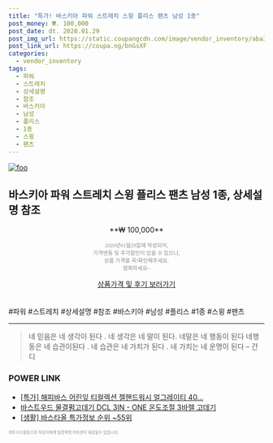 ```yaml
--- 
title: "특가! 바스키아 파워 스트레치 스윙 플리스 팬츠 남성 1종" 
post_money: ₩. 100,000 
post_date: dt. 2020.01.29 
post_img_url: https://static.coupangcdn.com/image/vendor_inventory/aba3/2f08683b72d1f92c7f5926b446655f3ee3d05671063f16070b9856a722b0.jpg 
post_link_url: https://coupa.ng/bnGsXF 
categories: 
  - vendor_inventory 
tags: 
  - 파워 
  - 스트레치 
  - 상세설명 
  - 참조 
  - 바스키아 
  - 남성 
  - 플리스 
  - 1종 
  - 스윙 
  - 팬츠 
--- 
```

[![foo](https://static.coupangcdn.com/image/vendor_inventory/aba3/2f08683b72d1f92c7f5926b446655f3ee3d05671063f16070b9856a722b0.jpg)](https://coupa.ng/bnGsXF) 

## 바스키아 파워 스트레치 스윙 플리스 팬츠 남성 1종, 상세설명 참조 
<p style="text-align: center;">**₩ 100,000**</p> 
<p style="text-align: center;"><span style="color: #898c8f; font-family: Georgia,Times,serif; font-size: 0.75em;">2020년01월29일에 작성되어, <br>가격변동 및 추가할인이 있을 수 있으니,<br> 상품 가격을 꼭!확인해주세요.<br>행복하세요~</span> 
</p>	 
<div markdown="0" style="text-align: center;"><a href="https://coupa.ng/bnGsXF" class="btn btn--success">상품가격 및 후기 보러가기</a></div> 
<br><br> 
  #파워 #스트레치 #상세설명 #참조 #바스키아 #남성 #플리스 #1종 #스윙 #팬츠 
<hr> 

> 네 믿음은 네 생각이 된다 . 네 생각은  네 말이 된다. 네말은 네 행동이 된다 네행동은 네 습관이된다 . 네 습관은 네 가치가 된다 . 네 가치는 네 운명이 된다 – 간디 


### POWER LINK

* <a href="https://blog.naver.com/santokki14/221790750390" target="_blank">[특가] 해피바스 어린잎 티컬렉션 젤핸드워시 얼그레이티 40...</a>
* <a href="https://blog.naver.com/santokki14/221784622483" target="_blank">바스트우드 물결펌고데기 DCL 3IN - ONE 온도조절 3바렐 고데기</a>
* <a href="https://blog.naver.com/sakai111/221777324123" target="_blank"> [생활] 바스타올 특가정보 순위 ~55위</a>

<span style="color: #898c8f; font-family: Georgia,Times,serif; font-size: 0.55em;">파트너스활동으로 작성자에게 일정액의 커미션이 제공될수 있습니다.</span> 
